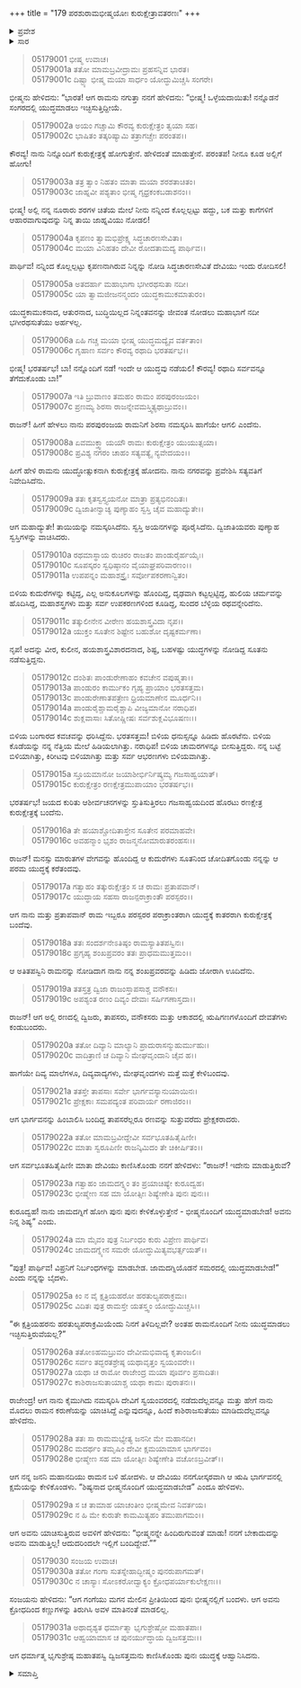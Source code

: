 +++
title = "179 ಪರಶುರಾಮಭೀಷ್ಮಯೋಃ ಕುರುಕ್ಷೇತ್ರಾವತರಣಃ"
+++

<details><summary>ಪ್ರವೇಶ</summary>


।।   ಓಂ ಓಂ ನಮೋ ನಾರಾಯಣಾಯ।।   ಶ್ರೀ ವೇದವ್ಯಾಸಾಯ ನಮಃ ।।

ಶ್ರೀ ಕೃಷ್ಣದ್ವೈಪಾಯನ ವೇದವ್ಯಾಸ ವಿರಚಿತ  

**ಶ್ರೀ ಮಹಾಭಾರತ**

**ಉದ್ಯೋಗ ಪರ್ವ**

**ಅಂಬೋಽಪಾಖ್ಯಾನ ಪರ್ವ**

**ಅಧ್ಯಾಯ 179**

</details>

<details><summary>ಸಾರ</summary>

ನಡೆಯಲಿರುವ ಯುದ್ಧವನ್ನು ತಡೆಗಟ್ಟಲು ಗಂಗೆಯು ಪ್ರಯತ್ನಿಸಿ ಸೋತುದು (1-31).


</details>



> 05179001 ಭೀಷ್ಮ ಉವಾಚ।  
05179001a ತತೋ ಮಾಮಬ್ರವೀದ್ರಾಮಃ ಪ್ರಹಸನ್ನಿವ ಭಾರತ।  
05179001c ದಿಷ್ಟ್ಯಾ ಭೀಷ್ಮ ಮಯಾ ಸಾರ್ಧಂ ಯೋದ್ಧುಮಿಚ್ಚಸಿ ಸಂಗರೇ।

ಭೀಷ್ಮನು ಹೇಳಿದನು: “ಭಾರತ! ಆಗ ರಾಮನು ನಗುತ್ತಾ ನನಗೆ ಹೇಳಿದನು: “ಭೀಷ್ಮ! ಒಳ್ಳೆಯದಾಯಿತು! ನನ್ನೊಡನೆ ಸಂಗರದಲ್ಲಿ ಯುದ್ಧಮಾಡಲು ಇಚ್ಛಿಸುತ್ತಿದ್ದೀಯೆ.

> 05179002a ಅಯಂ ಗಚ್ಚಾಮಿ ಕೌರವ್ಯ ಕುರುಕ್ಷೇತ್ರಂ ತ್ವಯಾ ಸಹ।  
05179002c ಭಾಷಿತಂ ತತ್ಕರಿಷ್ಯಾಮಿ ತತ್ರಾಗಚ್ಚೇಃ ಪರಂತಪ।।

ಕೌರವ್ಯ! ನಾನು ನಿನ್ನೊಂದಿಗೆ ಕುರುಕ್ಷೇತ್ರಕ್ಕೆ ಹೋಗುತ್ತೇನೆ. ಹೇಳಿದಂತೆ ಮಾಡುತ್ತೇನೆ. ಪರಂತಪ! ನೀನೂ ಕೂಡ ಅಲ್ಲಿಗೆ ಹೋಗು!

> 05179003a ತತ್ರ ತ್ವಾಂ ನಿಹತಂ ಮಾತಾ ಮಯಾ ಶರಶತಾಚಿತಂ।  
05179003c ಜಾಹ್ನವೀ ಪಶ್ಯತಾಂ ಭೀಷ್ಮ ಗೃಧ್ರಕಂಕಬಡಾಶನಂ।।

ಭೀಷ್ಮ! ಅಲ್ಲಿ ನನ್ನ ನೂರಾರು ಶರಗಳ ಚಿತೆಯ ಮೇಲೆ ನೀನು ನನ್ನಿಂದ ಕೊಲ್ಲಲ್ಪಟ್ಟು ಹದ್ದು, ಬಕ ಮತ್ತು ಕಾಗೆಗಳಿಗೆ ಆಹಾರವಾಗುವುದನ್ನು ನಿನ್ನ ತಾಯಿ ಜಾಹ್ನವಿಯು ನೋಡಲಿ!

> 05179004a ಕೃಪಣಂ ತ್ವಾಮಭಿಪ್ರೇಕ್ಷ್ಯ ಸಿದ್ಧಚಾರಣಸೇವಿತಾ।  
05179004c ಮಯಾ ವಿನಿಹತಂ ದೇವೀ ರೋದತಾಮದ್ಯ ಪಾರ್ಥಿವ।।

ಪಾರ್ಥಿವ! ನನ್ನಿಂದ ಕೊಲ್ಲಲ್ಪಟ್ಟು ಕೃಪಣನಾಗಿರುವ ನಿನ್ನನ್ನು ನೋಡಿ ಸಿದ್ಧಚಾರಣಸೇವಿತೆ ದೇವಿಯು ಇಂದು ರೋದಿಸಲಿ!

> 05179005a ಅತದರ್ಹಾ ಮಹಾಭಾಗಾ ಭಗೀರಥಸುತಾ ನದೀ।  
05179005c ಯಾ ತ್ವಾಮಜೀಜನನ್ಮಂದಂ ಯುದ್ಧಕಾಮುಕಮಾತುರಂ।

ಯುದ್ಧಕಾಮುಕನಾದ, ಆತುರನಾದ, ಬುದ್ಧಿಯಿಲ್ಲದ ನಿನ್ನಂತವನನ್ನು ಜೀವಂತ ನೋಡಲು ಮಹಾಭಾಗೆ ನದೀ ಭಗೀರಥಸುತೆಯು ಅರ್ಹಳಲ್ಲ.

> 05179006a ಏಹಿ ಗಚ್ಚ ಮಯಾ ಭೀಷ್ಮ ಯುದ್ಧಮದ್ಯೈವ ವರ್ತತಾಂ।  
05179006c ಗೃಹಾಣ ಸರ್ವಂ ಕೌರವ್ಯ ರಥಾದಿ ಭರತರ್ಷಭ।।

ಭೀಷ್ಮ! ಭರತರ್ಷಭ! ಬಾ! ನನ್ನೊಂದಿಗೆ ನಡೆ! ಇಂದೇ ಆ ಯುದ್ಧವು ನಡೆಯಲಿ! ಕೌರವ್ಯ! ರಥಾದಿ ಸರ್ವವನ್ನೂ ತೆಗೆದುಕೊಂಡು ಬಾ!”

> 05179007a ಇತಿ ಬ್ರುವಾಣಂ ತಮಹಂ ರಾಮಂ ಪರಪುರಂಜಯಂ।  
05179007c ಪ್ರಣಮ್ಯ ಶಿರಸಾ ರಾಜನ್ನೇವಮಸ್ತ್ವಿತ್ಯಥಾಬ್ರುವಂ।।

ರಾಜನ್! ಹೀಗೆ ಹೇಳಲು ನಾನು ಪರಪುರಂಜಯ ರಾಮನಿಗೆ ಶಿರಸಾ ನಮಸ್ಕರಿಸಿ ಹಾಗೆಯೇ ಆಗಲಿ ಎಂದೆನು.

> 05179008a ಏವಮುಕ್ತ್ವಾ ಯಯೌ ರಾಮಃ ಕುರುಕ್ಷೇತ್ರಂ ಯುಯುತ್ಸಯಾ।  
05179008c ಪ್ರವಿಶ್ಯ ನಗರಂ ಚಾಹಂ ಸತ್ಯವತ್ಯೈ ನ್ಯವೇದಯಂ।।

ಹೀಗೆ ಹೇಳಿ ರಾಮನು ಯುದ್ಧೋತ್ಸುಕನಾಗಿ ಕುರುಕ್ಷೇತ್ರಕ್ಕೆ ಹೋದನು. ನಾನು ನಗರವನ್ನು ಪ್ರವೇಶಿಸಿ ಸತ್ಯವತಿಗೆ ನಿವೇದಿಸಿದೆನು.

> 05179009a ತತಃ ಕೃತಸ್ವಸ್ತ್ಯಯನೋ ಮಾತ್ರಾ ಪ್ರತ್ಯಭಿನಂದಿತಃ।  
05179009c ದ್ವಿಜಾತೀನ್ವಾಚ್ಯ ಪುಣ್ಯಾಹಂ ಸ್ವಸ್ತಿ ಚೈವ ಮಹಾದ್ಯುತೇ।।

ಆಗ ಮಹಾದ್ಯುತೇ! ತಾಯಿಯನ್ನು ನಮಸ್ಕರಿಸಿದೆನು. ಸ್ವಸ್ತಿ ಅಯನಗಳನ್ನು ಪೂರೈಸಿದೆನು. ದ್ವಿಜಾತಿಯವರು ಪುಣ್ಯಾಹ ಸ್ವಸ್ತಿಗಳನ್ನು ವಾಚಿಸಿದರು.

> 05179010a ರಥಮಾಸ್ಥಾಯ ರುಚಿರಂ ರಾಜತಂ ಪಾಂಡುರೈರ್ಹಯೈಃ।   
05179010c ಸೂಪಸ್ಕರಂ ಸ್ವಧಿಷ್ಠಾನಂ ವೈಯಾಘ್ರಪರಿವಾರಣಂ।।  
05179011a ಉಪಪನ್ನಂ ಮಹಾಶಸ್ತ್ರೈಃ ಸರ್ವೋಪಕರಣಾನ್ವಿತಂ।

ಬಿಳಿಯ ಕುದುರೆಗಳನ್ನು ಕಟ್ಟಿದ್ದ, ಎಲ್ಲ ಅನುಕೂಲಗಳನ್ನು ಹೊಂದಿದ್ದ, ದೃಢವಾಗಿ ಕಟ್ಟಲ್ಪಟ್ಟಿದ್ದ, ಹುಲಿಯ ಚರ್ಮವನ್ನು ಹೊದಿಸಿದ್ದ, ಮಹಾಶಸ್ತ್ರಗಳು ಮತ್ತು ಸರ್ವ ಉಪಕರಣಗಳಿಂದ ಕೂಡಿದ್ದ, ಸುಂದರ ಬೆಳ್ಳಿಯ ರಥವನ್ನೇರಿದೆನು.

> 05179011c ತತ್ಕುಲೀನೇನ ವೀರೇಣ ಹಯಶಾಸ್ತ್ರವಿದಾ ನೃಪ।।  
05179012a ಯುಕ್ತಂ ಸೂತೇನ ಶಿಷ್ಟೇನ ಬಹುಶೋ ದೃಷ್ಟಕರ್ಮಣಾ।

ನೃಪ! ಅದನ್ನು ವೀರ, ಕುಲೀನ, ಹಯಶಾಸ್ತ್ರವಿಶಾರದನಾದ, ಶಿಷ್ಟ, ಬಹಳಷ್ಟು ಯುದ್ಧಗಳನ್ನು ನೋಡಿದ್ದ ಸೂತನು ನಡೆಸುತ್ತಿದ್ದನು.

> 05179012c ದಂಶಿತಃ ಪಾಂಡುರೇಣಾಹಂ ಕವಚೇನ ವಪುಷ್ಮತಾ।।  
05179013a ಪಾಂಡುರಂ ಕಾರ್ಮುಕಂ ಗೃಹ್ಯ ಪ್ರಾಯಾಂ ಭರತಸತ್ತಮ।   
05179013c ಪಾಂಡುರೇಣಾತಪತ್ರೇಣ ಧ್ರಿಯಮಾಣೇನ ಮೂರ್ಧನಿ।।  
05179014a ಪಾಂಡುರೈಶ್ಚಾಮರೈಶ್ಚಾಪಿ ವೀಜ್ಯಮಾನೋ ನರಾಧಿಪ।  
05179014c ಶುಕ್ಲವಾಸಾಃ ಸಿತೋಷ್ಣೀಷಃ ಸರ್ವಶುಕ್ಲವಿಭೂಷಣಃ।।

ಬಿಳಿಯ ಬಂಗಾರದ ಕವಚವನ್ನು ಧರಿಸಿದ್ದೆನು. ಭರತಸತ್ತಮ! ಬಿಳಿಯ ಧನುಸ್ಸನ್ನೂ ಹಿಡಿದು ಹೊರಟೆನು. ಬಿಳಿಯ ಕೊಡೆಯನ್ನು ನನ್ನ ನೆತ್ತಿಯ ಮೇಲೆ ಹಿಡಿಯಲಾಗಿತ್ತು. ನರಾಧಿಪ! ಬಿಳಿಯ ಚಾಮರಗಳನ್ನೂ ಬೀಸುತ್ತಿದ್ದರು. ನನ್ನ ಬಟ್ಟೆ ಬಿಳಿಯಾಗಿತ್ತು, ಕಿರೀಟವು ಬಿಳಿಯಾಗಿತ್ತು ಮತ್ತು ಸರ್ವ ಆಭರಣಗಳು ಬಿಳಿಯವಾಗಿತ್ತು.

> 05179015a ಸ್ತೂಯಮಾನೋ ಜಯಾಶೀರ್ಭಿರ್ನಿಷ್ಕ್ರಮ್ಯ ಗಜಸಾಹ್ವಯಾತ್।  
05179015c ಕುರುಕ್ಷೇತ್ರಂ ರಣಕ್ಷೇತ್ರಮುಪಾಯಾಂ ಭರತರ್ಷಭ।।

ಭರತರ್ಷಭ! ಜಯದ ಕುರಿತು ಆಶೀರ್ವಚನಗಳನ್ನು ಸ್ತುತಿಸುತ್ತಿರಲು ಗಜಸಾಹ್ವಯದಿಂದ ಹೊರಟು ರಣಕ್ಷೇತ್ರ ಕುರುಕ್ಷೇತ್ರಕ್ಕೆ ಬಂದೆನು.

> 05179016a ತೇ ಹಯಾಶ್ಚೋದಿತಾಸ್ತೇನ ಸೂತೇನ ಪರಮಾಹವೇ।  
05179016c ಅವಹನ್ಮಾಂ ಭೃಶಂ ರಾಜನ್ಮನೋಮಾರುತರಂಹಸಃ।।

ರಾಜನ್! ಮನಸ್ಸು ಮಾರುತಗಳ ವೇಗವನ್ನು ಹೊಂದಿದ್ದ ಆ ಕುದುರೆಗಳು ಸೂತನಿಂದ ಚೋದಿತಗೊಂಡು ನನ್ನನ್ನು ಆ ಪರಮ ಯುದ್ಧಕ್ಕೆ ಕರೆತಂದವು.

> 05179017a ಗತ್ವಾಹಂ ತತ್ಕುರುಕ್ಷೇತ್ರಂ ಸ ಚ ರಾಮಃ ಪ್ರತಾಪವಾನ್।  
05179017c ಯುದ್ಧಾಯ ಸಹಸಾ ರಾಜನ್ಪರಾಕ್ರಾಂತೌ ಪರಸ್ಪರಂ।।

ಆಗ ನಾನು ಮತ್ತು ಪ್ರತಾಪವಾನ್ ರಾಮ ಇಬ್ಬರೂ ಪರಸ್ಪರರ ಪರಾಕ್ರಾಂತರಾಗಿ ಯುದ್ಧಕ್ಕೆ ಕಾತರರಾಗಿ ಕುರುಕ್ಷೇತ್ರಕ್ಕೆ ಬಂದೆವು.

> 05179018a ತತಃ ಸಂದರ್ಶನೇಽತಿಷ್ಠಂ ರಾಮಸ್ಯಾತಿತಪಸ್ವಿನಃ।  
05179018c ಪ್ರಗೃಹ್ಯ ಶಂಖಪ್ರವರಂ ತತಃ ಪ್ರಾಧಮಮುತ್ತಮಂ।।

ಆ ಅತಿತಪಸ್ವಿನಿ ರಾಮನನ್ನು ನೋಡಿದಾಗ ನಾನು ನನ್ನ ಶಂಖಪ್ರವರವನ್ನು ಹಿಡಿದು ಜೋರಾಗಿ ಊದಿದೆನು.

> 05179019a ತತಸ್ತತ್ರ ದ್ವಿಜಾ ರಾಜಂಸ್ತಾಪಸಾಶ್ಚ ವನೌಕಸಃ।  
05179019c ಅಪಶ್ಯಂತ ರಣಂ ದಿವ್ಯಂ ದೇವಾಃ ಸರ್ಷಿಗಣಾಸ್ತದಾ।।

ರಾಜನ್! ಆಗ ಅಲ್ಲಿ ರಣದಲ್ಲಿ ದ್ವಿಜರು, ತಾಪಸರು, ವನೌಕಸರು ಮತ್ತು ಆಕಾಶದಲ್ಲಿ ಋಷಿಗಣಗಳೊಂದಿಗೆ ದೇವತೆಗಳು ಕಂಡುಬಂದರು.

> 05179020a ತತೋ ದಿವ್ಯಾನಿ ಮಾಲ್ಯಾನಿ ಪ್ರಾದುರಾಸನ್ಮುಹುರ್ಮುಹುಃ।  
05179020c ವಾದಿತ್ರಾಣಿ ಚ ದಿವ್ಯಾನಿ ಮೇಘವೃಂದಾನಿ ಚೈವ ಹ।।

ಹಾಗೆಯೇ ದಿವ್ಯ ಮಾಲೆಗಳೂ, ದಿವ್ಯವಾದ್ಯಗಳು, ಮೇಘವೃಂದಗಳು ಮತ್ತೆ ಮತ್ತೆ ಕೇಳಿಬಂದವು.

> 05179021a ತತಸ್ತೇ ತಾಪಸಾಃ ಸರ್ವೇ ಭಾರ್ಗವಸ್ಯಾನುಯಾಯಿನಃ।  
05179021c ಪ್ರೇಕ್ಷಕಾಃ ಸಮಪದ್ಯಂತ ಪರಿವಾರ್ಯ ರಣಾಜಿರಂ।।

ಆಗ ಭಾರ್ಗವನನ್ನು ಹಿಂಬಾಲಿಸಿ ಬಂದಿದ್ದ ತಾಪಸರೆಲ್ಲರೂ ರಣವನ್ನು ಸುತ್ತುವರೆದು ಪ್ರೇಕ್ಷಕರಾದರು.

> 05179022a ತತೋ ಮಾಮಬ್ರವೀದ್ದೇವೀ ಸರ್ವಭೂತಹಿತೈಷಿಣೀ।  
05179022c ಮಾತಾ ಸ್ವರೂಪಿಣೀ ರಾಜನ್ಕಿಮಿದಂ ತೇ ಚಿಕೀರ್ಷಿತಂ।।

ಆಗ ಸರ್ವಭೂತಹಿತೈಷಿಣೀ ಮಾತಾ ದೇವಿಯು ಕಾಣಿಸಿಕೊಂಡು ನನಗೆ ಹೇಳಿದಳು: “ರಾಜನ್! ಇದೇನು ಮಾಡುತ್ತಿರುವೆ?

> 05179023a ಗತ್ವಾಹಂ ಜಾಮದಗ್ನ್ಯಂ ತಂ ಪ್ರಯಾಚಿಷ್ಯೇ ಕುರೂದ್ವಹ।  
05179023c ಭೀಷ್ಮೇಣ ಸಹ ಮಾ ಯೋತ್ಸೀಃ ಶಿಷ್ಯೇಣೇತಿ ಪುನಃ ಪುನಃ।।

ಕುರೂದ್ವಹ! ನಾನು ಜಾಮದಗ್ನಿಗೆ ಹೋಗಿ ಪುನಃ ಪುನಃ ಕೇಳಿಕೊಳ್ಳುತ್ತೇನೆ - ಭೀಷ್ಮನೊಂದಿಗೆ ಯುದ್ಧಮಾಡಬೇಡ! ಅವನು ನಿನ್ನ ಶಿಷ್ಯ” ಎಂದು.

> 05179024a ಮಾ ಮೈವಂ ಪುತ್ರ ನಿರ್ಬಂಧಂ ಕುರು ವಿಪ್ರೇಣ ಪಾರ್ಥಿವ।  
05179024c ಜಾಮದಗ್ನ್ಯೇನ ಸಮರೇ ಯೋದ್ಧುಮಿತ್ಯವಭರ್ತ್ಸಯತ್।।

“ಪುತ್ರ! ಪಾರ್ಥಿವ! ವಿಪ್ರನಿಗೆ ನಿರ್ಬಂಧಗಳನ್ನು ಮಾಡಬೇಡ. ಜಾಮದಗ್ನಿಯೊಡನೆ ಸಮರದಲ್ಲಿ ಯುದ್ಧಮಾಡಬೇಡ!” ಎಂದು ನನ್ನನ್ನು ಬೈದಳು.

> 05179025a ಕಿಂ ನ ವೈ ಕ್ಷತ್ರಿಯಹರೋ ಹರತುಲ್ಯಪರಾಕ್ರಮಃ।   
05179025c ವಿದಿತಃ ಪುತ್ರ ರಾಮಸ್ತೇ ಯತಸ್ತ್ವಂ ಯೋದ್ಧುಮಿಚ್ಚಸಿ।।

“ಈ ಕ್ಷತ್ರಿಯಹರನು ಹರತುಲ್ಯಪರಾಕ್ರಮಿಯೆಂದು ನಿನಗೆ ತಿಳಿದಿಲ್ಲವೇ? ಅಂತಹ ರಾಮನೊಂದಿಗೆ ನೀನು ಯುದ್ಧಮಾಡಲು ಇಚ್ಛಿಸುತ್ತಿರುವೆಯಲ್ಲ?”

> 05179026a ತತೋಽಹಮಬ್ರುವಂ ದೇವೀಮಭಿವಾದ್ಯ ಕೃತಾಂಜಲಿಃ।  
05179026c ಸರ್ವಂ ತದ್ಭರತಶ್ರೇಷ್ಠ ಯಥಾವೃತ್ತಂ ಸ್ವಯಂವರೇ।।   
05179027a ಯಥಾ ಚ ರಾಮೋ ರಾಜೇಂದ್ರ ಮಯಾ ಪೂರ್ವಂ ಪ್ರಸಾದಿತಃ।  
05179027c ಕಾಶಿರಾಜಸುತಾಯಾಶ್ಚ ಯಥಾ ಕಾಮಃ ಪುರಾತನಃ।।

ರಾಜೇಂದ್ರ! ಆಗ ನಾನು ಕೈಮುಗಿದು ನಮಸ್ಕರಿಸಿ ದೇವಿಗೆ ಸ್ವಯಂವರದಲ್ಲಿ ನಡೆದುದೆಲ್ಲವನ್ನೂ ಮತ್ತು ಹೇಗೆ ನಾನು ಮೊದಲು ರಾಮನ ಕರುಣೆಯನ್ನು ಯಾಚಿಸಿದ್ದೆ ಎನ್ನುವುದನ್ನೂ, ಹಿಂದೆ ಕಾಶಿರಾಜಸುತೆಯು ಮಾಡಿದುದೆಲ್ಲವನ್ನೂ ಹೇಳಿದೆನು.

> 05179028a ತತಃ ಸಾ ರಾಮಮಭ್ಯೇತ್ಯ ಜನನೀ ಮೇ ಮಹಾನದೀ।   
05179028c ಮದರ್ಥಂ ತಮೃಷಿಂ ದೇವೀ ಕ್ಷಮಯಾಮಾಸ ಭಾರ್ಗವಂ।  
05179028e ಭೀಷ್ಮೇಣ ಸಹ ಮಾ ಯೋತ್ಸೀಃ ಶಿಷ್ಯೇಣೇತಿ ವಚೋಽಬ್ರವೀತ್।।

ಆಗ ನನ್ನ ಜನನಿ ಮಹಾನದಿಯು ರಾಮನ ಬಳಿ ಹೋದಳು. ಆ ದೇವಿಯು ನನಗೋಸ್ಕರವಾಗಿ ಆ ಋಷಿ ಭಾರ್ಗವನಲ್ಲಿ ಕ್ಷಮೆಯನ್ನು ಕೇಳಿಕೊಂಡಳು. “ಶಿಷ್ಯನಾದ ಭೀಷ್ಮನೊಂದಿಗೆ ಯುದ್ಧಮಾಡಬೇಡ” ಎಂದೂ ಹೇಳಿದಳು.

> 05179029a ಸ ಚ ತಾಮಾಹ ಯಾಚಂತೀಂ ಭೀಷ್ಮಮೇವ ನಿವರ್ತಯ।  
05179029c ನ ಹಿ ಮೇ ಕುರುತೇ ಕಾಮಮಿತ್ಯಹಂ ತಮುಪಾಗಮಂ।।

ಆಗ ಅವನು ಯಾಚಿಸುತ್ತಿರುವ ಅವಳಿಗೆ ಹೇಳಿದನು: “ಭೀಷ್ಮನನ್ನೇ ಹಿಂದಿರುಗುವಂತೆ ಮಾಡು! ನನಗೆ ಬೇಕಾದುದನ್ನು ಅವನು ಮಾಡುತ್ತಿಲ್ಲ! ಆದುದರಿಂದಲೇ ಇಲ್ಲಿಗೆ ಬಂದಿದ್ದೇವೆ.””

> 05179030 ಸಂಜಯ ಉವಾಚ।  
05179030a ತತೋ ಗಂಗಾ ಸುತಸ್ನೇಹಾದ್ಭೀಷ್ಮಂ ಪುನರುಪಾಗಮತ್।  
05179030c ನ ಚಾಸ್ಯಾಃ ಸೋಽಕರೋದ್ವಾಕ್ಯಂ ಕ್ರೋಧಪರ್ಯಾಕುಲೇಕ್ಷಣಃ।।

ಸಂಜಯನು ಹೇಳಿದನು: “ಆಗ ಗಂಗೆಯು ಮಗನ ಮೇಲಿನ ಪ್ರೀತಿಯಿಂದ ಪುನಃ ಭೀಷ್ಮನಲ್ಲಿಗೆ ಬಂದಳು. ಆಗ ಅವನು ಕ್ರೋಧದಿಂದ ಕಣ್ಣುಗಳನ್ನು ತಿರುಗಿಸಿ ಅವಳ ಮಾತಿನಂತೆ ಮಾಡಲಿಲ್ಲ.

> 05179031a ಅಥಾದೃಶ್ಯತ ಧರ್ಮಾತ್ಮಾ ಭೃಗುಶ್ರೇಷ್ಠೋ ಮಹಾತಪಾಃ।  
05179031c ಆಹ್ವಯಾಮಾಸ ಚ ಪುನರ್ಯುದ್ಧಾಯ ದ್ವಿಜಸತ್ತಮಃ।।

ಆಗ ಧರ್ಮಾತ್ಮ ಭೃಗುಶ್ರೇಷ್ಠ ಮಹಾತಪಸ್ವಿ ದ್ವಿಜಸತ್ತಮನು ಕಾಣಿಸಿಕೊಂಡು ಪುನಃ ಯುದ್ಧಕ್ಕೆ ಆಹ್ವಾನಿಸಿದನು.

<details><summary>ಸಮಾಪ್ತಿ</summary>

ಇತಿ ಶ್ರೀ ಮಹಾಭಾರತೇ ಉದ್ಯೋಗ ಪರ್ವಣಿ ಅಂಬೋಽಪಾಖ್ಯಾನ ಪರ್ವಣಿ ಪರಶುರಾಮಭೀಷ್ಮಯೋಃ ಕುರುಕ್ಷೇತ್ರಾವತರಣೇ ಏಕೋನಾಶೀತ್ಯಧಿಕಶತತಮೋಽಧ್ಯಾಯಃ।  
ಇದು ಶ್ರೀ ಮಹಾಭಾರತದಲ್ಲಿ ಉದ್ಯೋಗ ಪರ್ವದಲ್ಲಿ ಅಂಬೋಽಪಾಖ್ಯಾನ ಪರ್ವದಲ್ಲಿ ಪರಶುರಾಮಭೀಷ್ಮರ ಕುರುಕ್ಷೇತ್ರಾವತರಣದಲ್ಲಿ ನೂರಾಎಪ್ಪತ್ತೊಂಭತ್ತನೆಯ ಅಧ್ಯಾಯವು.

</details>
